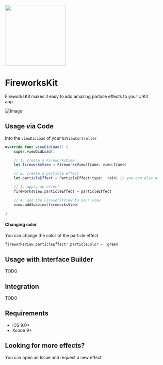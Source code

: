 <img src="https://user-images.githubusercontent.com/10343189/28755261-01a33e6c-7557-11e7-8eaf-8a6186e75a6c.png" width="200" style="text-align:center;">

# FireworksKit

FireworksKit makes it easy to add amazing particle effects to your UIKit app.

![Image](https://user-images.githubusercontent.com/10343189/28745428-a0f9d96a-7478-11e7-8688-242a06d0d3c7.gif)

## Usage via Code

Into the `viewDidLoad` of your `UIViewController`

```swift
override func viewDidLoad() {
    super.viewDidLoad()
```
```swift
    // 1. create a FireworksView 
    let fireworksView = FireworksView(frame: view.frame)
```    
```swift    
    // 2. create a particle effect
    let particleEffect = ParticleEffect(type: .rain) // you can also use .snow, .smoke or .fire
```    
```swift
    // 3. apply an effect
    fireworksView.particleEffect = particleEffect
```    
```swift
    // 4. add the FireworksView to your view
    view.addSubview(fireworksView)
```    
```swift
}
```
#### Changing color

You can change the color of the particle effect

```swift
fireworksView.particleEffect?.particleColor = .green
```

## Usage with Interface Builder

TODO


## Integration

TODO

## Requirements

- iOS 9.0+
- Xcode 9+



## Looking for more effects?

You can open an Issue and request a new effect.
